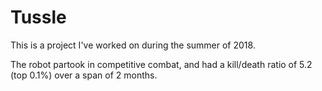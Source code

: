 # Tussle

This is a project I've worked on during the summer of 2018. 

The robot partook in competitive combat, and had a kill/death ratio of 5.2 (top 0.1%) over a span of 2 months.
